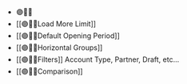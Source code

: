 - 🟣🧾❔
- [[🟣🧾❔Load More Limit]]
- [[🟣🧾❔Default Opening Period]]
- [[🟣🧾❔Horizontal Groups]]
- [[🟣🧾❔Filters]] Account Type, Partner, Draft, etc...
- [[🟣🧾❔Comparison]]

